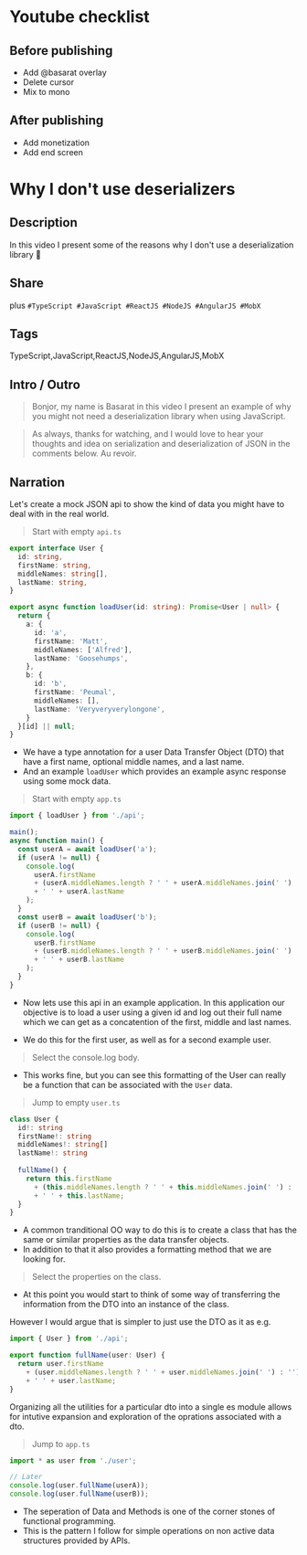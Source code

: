 # Youtube checklist
## Before publishing
* Add @basarat overlay
* Delete cursor
* Mix to mono
## After publishing
* Add monetization
* Add end screen

# Why I don't use deserializers

## Description
In this video I present some of the reasons why I don't use a deserialization library 🌹

## Share
<description> plus
`#TypeScript #JavaScript #ReactJS #NodeJS #AngularJS #MobX`

## Tags
TypeScript,JavaScript,ReactJS,NodeJS,AngularJS,MobX

## Intro / Outro 
> Bonjor, my name is Basarat in this video I present an example of why you might not need a deserialization library when using JavaScript.

> As always, thanks for watching, and I would love to hear your thoughts and idea on serialization and deserialization of JSON in the comments below. Au revoir.

## Narration
Let's create a mock JSON api to show the kind of data you might have to deal with in the real world. 

> Start with empty `api.ts`

```ts
export interface User {
  id: string,
  firstName: string,
  middleNames: string[],
  lastName: string,
}

export async function loadUser(id: string): Promise<User | null> {
  return {
    a: {
      id: 'a',
      firstName: 'Matt',
      middleNames: ['Alfred'],
      lastName: 'Goosehumps',
    },
    b: {
      id: 'b',
      firstName: 'Peumal',
      middleNames: [],
      lastName: 'Veryveryverylongone',
    }
  }[id] || null;
}

```

* We have a type annotation for a user Data Transfer Object (DTO) that have a first name, optional middle names, and a last name.
* And an example `loadUser` which provides an example async response using some mock data.

> Start with empty `app.ts`

```ts
import { loadUser } from './api';

main();
async function main() {
  const userA = await loadUser('a');
  if (userA != null) {
    console.log(
      userA.firstName
      + (userA.middleNames.length ? ' ' + userA.middleNames.join(' ') : '')
      + ' ' + userA.lastName
    );
  }
  const userB = await loadUser('b');
  if (userB != null) {
    console.log(
      userB.firstName
      + (userB.middleNames.length ? ' ' + userB.middleNames.join(' ') : '')
      + ' ' + userB.lastName
    );
  }
}

```

* Now lets use this api in an example application. In this application our objective is to load a user using a given id and log out their full name which we can get as a concatention of the first, middle and last names. 

* We do this for the first user, as well as for a second example user.

> Select the console.log body.

* This works fine, but you can see this formatting of the User can really be a function that can be associated with the `User` data. 


> Jump to empty `user.ts`
```ts
class User {
  id!: string
  firstName!: string
  middleNames!: string[]
  lastName!: string
  
  fullName() {
    return this.firstName
      + (this.middleNames.length ? ' ' + this.middleNames.join(' ') : '')
      + ' ' + this.lastName;
  }
}
```
* A common tranditional OO way to do this is to create a class that has the same or similar properties as the data transfer objects.
* In addition to that it also provides a formatting method that we are looking for.

> Select the properties on the class. 
* At this point you would start to think of some way of transferring the information from the DTO into an instance of the class. 

However I would argue that is simpler to just use the DTO as it as e.g. 

```ts
import { User } from './api';

export function fullName(user: User) {
  return user.firstName
    + (user.middleNames.length ? ' ' + user.middleNames.join(' ') : '')
    + ' ' + user.lastName;
}
```

Organizing all the utilities for a particular dto into a single es module allows for intutive expansion and exploration of the oprations associated with a dto.

> Jump to `app.ts`

```ts
import * as user from './user';

// Later
console.log(user.fullName(userA));
console.log(user.fullName(userB));
```
* The seperation of Data and Methods is one of the corner stones of functional programming.
* This is the pattern I follow for simple operations on non active data structures provided by APIs. 